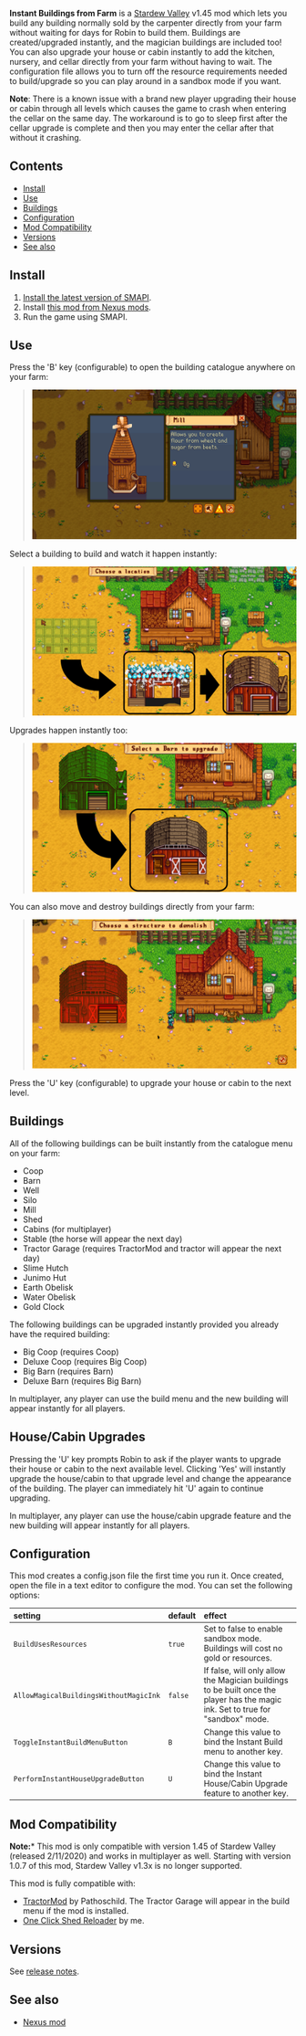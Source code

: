 ﻿**Instant Buildings from Farm** is a [Stardew Valley](http://stardewvalley.net/) v1.45 mod which lets you build any building normally sold by the 
carpenter directly from your farm without waiting for days for Robin to build them. Buildings are created/upgraded instantly, and the magician 
buildings are included too! You can also upgrade your house or cabin instantly to add the kitchen, nursery, and cellar directly from your farm
without having to wait. The configuration file allows you to turn off the resource requirements needed to build/upgrade so you can play around in 
a sandbox mode if you want.

**Note**: There is a known issue with a brand new player upgrading their house or cabin through all levels which causes the game to crash when entering
the cellar on the same day. The workaround is to go to sleep first after the cellar upgrade is complete and then you may enter the cellar after that
without it crashing.

## Contents
* [Install](#install)
* [Use](#use)
* [Buildings](#buildings)
* [Configuration](#configuration)
* [Mod Compatibility](#mod-compatibility)
* [Versions](#versions)
* [See also](#see-also)

## Install
1. [Install the latest version of SMAPI](https://smapi.io/).
2. Install [this mod from Nexus mods](http://www.nexusmods.com/stardewvalley/mods/2070).
3. Run the game using SMAPI.

## Use
Press the 'B' key (configurable) to open the building catalogue anywhere on your farm:
> ![](screenshots/catalogue.png)

Select a building to build and watch it happen instantly:
> ![](screenshots/instant-build.png)

Upgrades happen instantly too:
> ![](screenshots/instant-upgrade.png)

You can also move and destroy buildings directly from your farm:
> ![](screenshots/destroy-building.png)

Press the 'U' key (configurable) to upgrade your house or cabin to the next level.

## Buildings
All of the following buildings can be built instantly from the catalogue menu on your farm:
* Coop
* Barn
* Well
* Silo
* Mill
* Shed
* Cabins (for multiplayer)
* Stable (the horse will appear the next day)
* Tractor Garage (requires TractorMod and tractor will appear the next day)
* Slime Hutch
* Junimo Hut
* Earth Obelisk
* Water Obelisk
* Gold Clock

The following buildings can be upgraded instantly provided you already have the required building:
* Big Coop (requires Coop)
* Deluxe Coop (requires Big Coop)
* Big Barn (requires Barn)
* Deluxe Barn (requires Big Barn)

In multiplayer, any player can use the build menu and the new building will appear instantly for all players.

## House/Cabin Upgrades
Pressing the 'U' key prompts Robin to ask if the player wants to upgrade their house or cabin to the next available level. Clicking 'Yes' will instantly
upgrade the house/cabin to that upgrade level and change the appearance of the building. The player can immediately hit 'U' again to continue upgrading.

In multiplayer, any player can use the house/cabin upgrade feature and the new building will appear instantly for all players.

## Configuration
This mod creates a config.json file the first time you run it. Once created, open the file in a text editor to configure the mod. You can set the following options:

setting | default | effect
:------ | :------ | :-----
`BuildUsesResources` | `true` | Set to false to enable sandbox mode. Buildings will cost no gold or resources.
`AllowMagicalBuildingsWithoutMagicInk` | `false` | If false, will only allow the Magician buildings to be built once the player has the magic ink. Set to true for "sandbox" mode.
`ToggleInstantBuildMenuButton` | `B` | Change this value to bind the Instant Build menu to another key.
`PerformInstantHouseUpgradeButton` | `U` | Change this value to bind the Instant House/Cabin Upgrade feature to another key.

## Mod Compatibility
**Note:*** This mod is only compatible with version 1.45 of Stardew Valley (released 2/11/2020) and works in multiplayer as well. Starting with version 1.0.7 of this mod, Stardew Valley v1.3x is no longer supported. 

This mod is fully compatible with:
* [TractorMod](http://www.nexusmods.com/stardewvalley/mods/1401) by Pathoschild. The Tractor Garage will appear in the build menu if the mod is installed.
* [One Click Shed Reloader](http://www.nexusmods.com/stardewvalley/mods/2052) by me.

## Versions
See [release notes](release-notes.md).

## See also
* [Nexus mod](http://www.nexusmods.com/stardewvalley/mods/2070)

